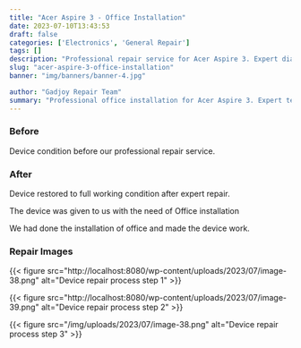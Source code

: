```yaml
---
title: "Acer Aspire 3 - Office Installation"
date: 2023-07-10T13:43:53
draft: false
categories: ['Electronics', 'General Repair']
tags: []
description: "Professional repair service for Acer Aspire 3. Expert diagnosis and quality repairs in Bangalore."
slug: "acer-aspire-3-office-installation"
banner: "img/banners/banner-4.jpg"

author: "Gadjoy Repair Team"
summary: "Professional office installation for Acer Aspire 3. Expert technicians, quality parts, warranty included."
---
```


### Before

Device condition before our professional repair service.

### After

Device restored to full working condition after expert repair.

The device was given to us with the need of Office installation

We had done the installation of office and made the device work.

### Repair Images

{{< figure src="http://localhost:8080/wp-content/uploads/2023/07/image-38.png" alt="Device repair process step 1" >}}

{{< figure src="http://localhost:8080/wp-content/uploads/2023/07/image-39.png" alt="Device repair process step 2" >}}

{{< figure src="/img/uploads/2023/07/image-38.png" alt="Device repair process step 3" >}}


